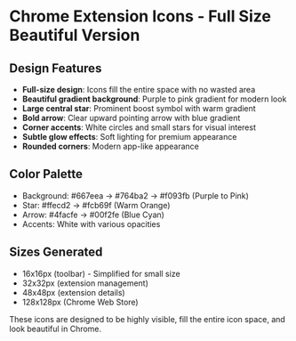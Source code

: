 # Chrome Extension Icons - Full Size Beautiful Version

## Design Features
- **Full-size design**: Icons fill the entire space with no wasted area
- **Beautiful gradient background**: Purple to pink gradient for modern look
- **Large central star**: Prominent boost symbol with warm gradient
- **Bold arrow**: Clear upward pointing arrow with blue gradient
- **Corner accents**: White circles and small stars for visual interest
- **Subtle glow effects**: Soft lighting for premium appearance
- **Rounded corners**: Modern app-like appearance

## Color Palette
- Background: #667eea → #764ba2 → #f093fb (Purple to Pink)
- Star: #ffecd2 → #fcb69f (Warm Orange)
- Arrow: #4facfe → #00f2fe (Blue Cyan)
- Accents: White with various opacities

## Sizes Generated
- 16x16px (toolbar) - Simplified for small size
- 32x32px (extension management)
- 48x48px (extension details)
- 128x128px (Chrome Web Store)

These icons are designed to be highly visible, fill the entire icon space, and look beautiful in Chrome.
